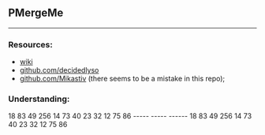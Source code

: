 ## PMergeMe	
---

### Resources:
- [wiki](https://en.wikipedia.org/wiki/Merge-insertion_sort)
- [github.com/decidedlyso](https://github.com/decidedlyso/merge-insertion-sort/blob/master/README.md)
- [github.com/Mikastiv](https://github.com/Mikastiv/FordJohnsonSort/blob/main/main.cpp)
(there seems to be a mistake in this repo);

### Understanding:

18 83 49 256 14 73 40 23 32 12 75 86 
\----- ----- ------
18 83 49 256 14 73 40 23 32 12 75 86 
